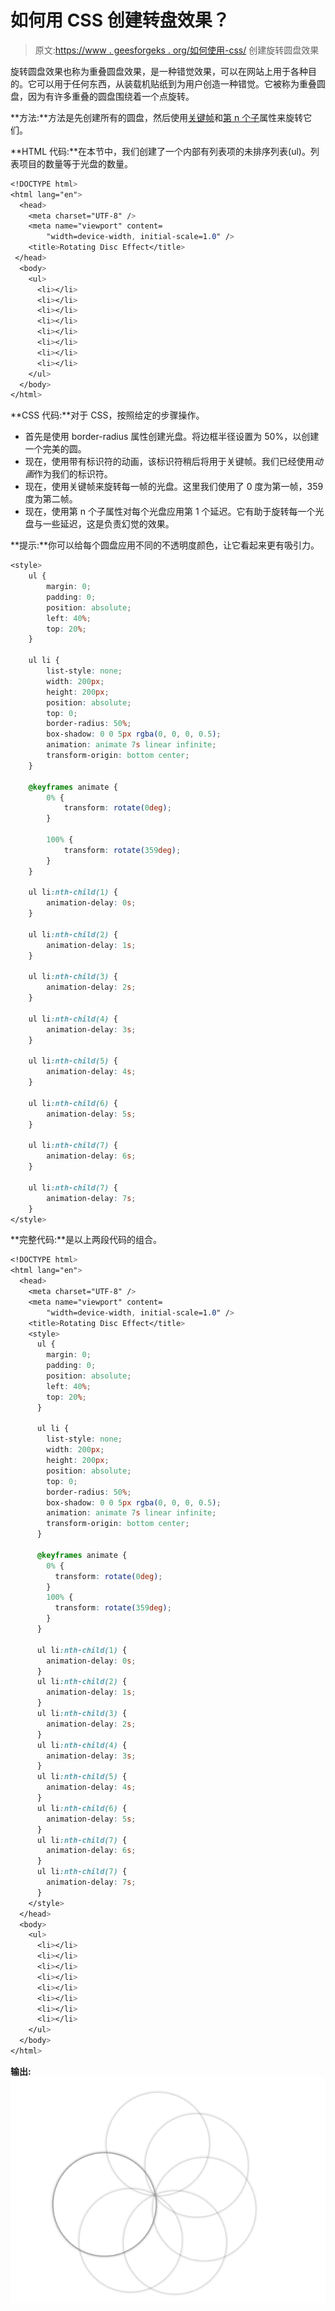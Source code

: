 # 如何用 CSS 创建转盘效果？

> 原文:[https://www . geesforgeks . org/如何使用-css/](https://www.geeksforgeeks.org/how-to-create-rotating-disc-effect-using-css/) 创建旋转圆盘效果

旋转圆盘效果也称为重叠圆盘效果，是一种错觉效果，可以在网站上用于各种目的。它可以用于任何东西，从装载机贴纸到为用户创造一种错觉。它被称为重叠圆盘，因为有许多重叠的圆盘围绕着一个点旋转。

**方法:**方法是先创建所有的圆盘，然后使用[关键帧](https://www.geeksforgeeks.org/css-keyframes-rule/)和[第 n 个子](https://www.geeksforgeeks.org/css-nth-of-type-selector/)属性来旋转它们。

**HTML 代码:**在本节中，我们创建了一个内部有列表项的未排序列表(ul)。列表项目的数量等于光盘的数量。

```css
<!DOCTYPE html>
<html lang="en">
  <head>
    <meta charset="UTF-8" />
    <meta name="viewport" content=
        "width=device-width, initial-scale=1.0" />
    <title>Rotating Disc Effect</title>
 </head>
  <body>
    <ul>
      <li></li>
      <li></li>
      <li></li>
      <li></li>
      <li></li>
      <li></li>
      <li></li>
      <li></li>
    </ul>
  </body>
</html>
```

**CSS 代码:**对于 CSS，按照给定的步骤操作。

*   首先是使用 border-radius 属性创建光盘。将边框半径设置为 50%，以创建一个完美的圆。
*   现在，使用带有标识符的动画，该标识符稍后将用于关键帧。我们已经使用*动画*作为我们的标识符。
*   现在，使用关键帧来旋转每一帧的光盘。这里我们使用了 0 度为第一帧，359 度为第二帧。
*   现在，使用第 n 个子属性对每个光盘应用第 1 个延迟。它有助于旋转每一个光盘与一些延迟，这是负责幻觉的效果。

**提示:**你可以给每个圆盘应用不同的不透明度颜色，让它看起来更有吸引力。

```css
<style>
    ul {
        margin: 0;
        padding: 0;
        position: absolute;
        left: 40%;
        top: 20%;
    }

    ul li {
        list-style: none;
        width: 200px;
        height: 200px;
        position: absolute;
        top: 0;
        border-radius: 50%;
        box-shadow: 0 0 5px rgba(0, 0, 0, 0.5);
        animation: animate 7s linear infinite;
        transform-origin: bottom center;
    }

    @keyframes animate {
        0% {
            transform: rotate(0deg);
        }

        100% {
            transform: rotate(359deg);
        }
    }

    ul li:nth-child(1) {
        animation-delay: 0s;
    }

    ul li:nth-child(2) {
        animation-delay: 1s;
    }

    ul li:nth-child(3) {
        animation-delay: 2s;
    }

    ul li:nth-child(4) {
        animation-delay: 3s;
    }

    ul li:nth-child(5) {
        animation-delay: 4s;
    }

    ul li:nth-child(6) {
        animation-delay: 5s;
    }

    ul li:nth-child(7) {
        animation-delay: 6s;
    }

    ul li:nth-child(7) {
        animation-delay: 7s;
    }
</style>
```

**完整代码:**是以上两段代码的组合。

```css
<!DOCTYPE html>
<html lang="en">
  <head>
    <meta charset="UTF-8" />
    <meta name="viewport" content=
        "width=device-width, initial-scale=1.0" />
    <title>Rotating Disc Effect</title>
    <style>
      ul {
        margin: 0;
        padding: 0;
        position: absolute;
        left: 40%;
        top: 20%;
      }

      ul li {
        list-style: none;
        width: 200px;
        height: 200px;
        position: absolute;
        top: 0;
        border-radius: 50%;
        box-shadow: 0 0 5px rgba(0, 0, 0, 0.5);
        animation: animate 7s linear infinite;
        transform-origin: bottom center;
      }

      @keyframes animate {
        0% {
          transform: rotate(0deg);
        }
        100% {
          transform: rotate(359deg);
        }
      }

      ul li:nth-child(1) {
        animation-delay: 0s;
      }
      ul li:nth-child(2) {
        animation-delay: 1s;
      }
      ul li:nth-child(3) {
        animation-delay: 2s;
      }
      ul li:nth-child(4) {
        animation-delay: 3s;
      }
      ul li:nth-child(5) {
        animation-delay: 4s;
      }
      ul li:nth-child(6) {
        animation-delay: 5s;
      }
      ul li:nth-child(7) {
        animation-delay: 6s;
      }
      ul li:nth-child(7) {
        animation-delay: 7s;
      }
    </style>
  </head>
  <body>
    <ul>
      <li></li>
      <li></li>
      <li></li>
      <li></li>
      <li></li>
      <li></li>
      <li></li>
      <li></li>
    </ul>
  </body>
</html>
```

**输出:**
![](img/dad5316c9ae2977a2864cd88ac3c9a35.png)